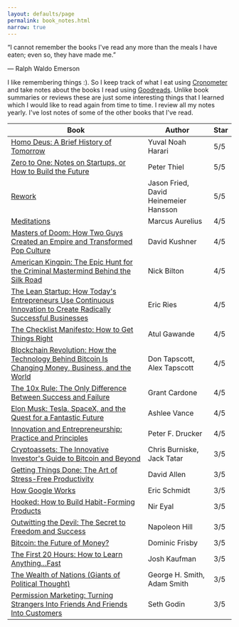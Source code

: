 ```yaml
---
layout: defaults/page
permalink: book_notes.html
narrow: true
---
```


“I cannot remember the books I've read any more than the meals I have eaten; even so, they have made me.”  

― Ralph Waldo Emerson

I like remembering things :).
So I keep track of what I eat using <a href="https://cronometer.com/">Cronometer</a> and take notes about the books I read using <a href="https://www.goodreads.com/review/list/44243874-goktug-yilmaz?order=d&shelf=read&sort=date_read">Goodreads</a>. Unlike book summaries or reviews these are just some interesting things that I learned which I would like to read again from time to time. I review all my notes yearly. I've lost notes of some of the other books that I've read. 


| Book        | Author           | Star |
| ------------- | ------------- | ------------- |
<a href="https://www.goodreads.com/review/show/2391652869">Homo Deus: A Brief History of Tomorrow</a>|Yuval Noah Harari|5/5
<a href="https://www.goodreads.com/review/show/1316689708">Zero to One: Notes on Startups, or How to Build the Future</a>|Peter Thiel|5/5
<a href="https://www.goodreads.com/review/show/1316689349"> Rework </a>|Jason Fried, David Heinemeier Hansson|5/5
<a href="https://www.goodreads.com/review/show/1728126024">Meditations</a>|Marcus Aurelius|4/5
<a href="https://www.goodreads.com/review/show/1316722170">Masters of Doom: How Two Guys Created an Empire and Transformed Pop Culture</a>|David Kushner|4/5
<a href="https://www.goodreads.com/review/show/2262566722">American Kingpin: The Epic Hunt for the Criminal Mastermind Behind the Silk Road|Nick Bilton|4/5
<a href="https://www.goodreads.com/review/show/1316689528">The Lean Startup: How Today's Entrepreneurs Use Continuous Innovation to Create Radically Successful Businesses</a>|Eric Ries|4/5
<a href="https://www.goodreads.com/review/show/1316711601">The Checklist Manifesto: How to Get Things Right</a>|Atul Gawande|4/5
<a href="https://www.goodreads.com/review/show/2262566290">Blockchain Revolution: How the Technology Behind Bitcoin Is Changing Money, Business, and the World</a>|Don Tapscott,  Alex Tapscott|4/5
<a href="https://www.goodreads.com/review/show/1327976459">The 10x Rule: The Only Difference Between Success and Failure</a>|Grant Cardone|4/5
<a href="https://www.goodreads.com/review/show/2024230695">Elon Musk: Tesla, SpaceX, and the Quest for a Fantastic Future</a>|Ashlee Vance|4/5
<a href="https://www.goodreads.com/review/show/1316745610">Innovation and Entrepreneurship: Practice and Principles</a>|Peter F. Drucker|4/5
<a href="https://www.goodreads.com/review/show/2262566127">Cryptoassets: The Innovative Investor's Guide to Bitcoin and Beyond</a>|Chris Burniske, Jack Tatar|3/5
<a href="https://www.goodreads.com/review/show/1461161220">Getting Things Done: The Art of Stress-Free Productivity</a>|David Allen|3/5
<a href="https://www.goodreads.com/review/show/1316706641">How Google Works</a>|Eric Schmidt|3/5
<a href="https://www.goodreads.com/review/show/1340043972">Hooked: How to Build Habit-Forming Products</a>|Nir Eyal|3/5
<a href="https://www.goodreads.com/review/show/1318538109">Outwitting the Devil: The Secret to Freedom and Success</a>|Napoleon Hill|3/5
<a href="https://www.goodreads.com/review/show/2262564733">Bitcoin: the Future of Money?</a>|Dominic Frisby|3/5
<a href="https://www.goodreads.com/review/show/1316720416">The First 20 Hours: How to Learn Anything...Fast</a>|Josh Kaufman|3/5
<a href="https://www.goodreads.com/review/show/2279097609">The Wealth of Nations (Giants of Political Thought)</a>|George H. Smith, Adam Smith|3/5
<a href="https://www.goodreads.com/review/show/1316689475">Permission Marketing: Turning Strangers Into Friends And Friends Into Customers</a>|Seth Godin|3/5





